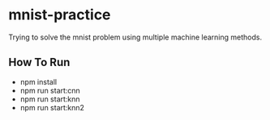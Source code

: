 # mnist-practice

Trying to solve the mnist problem using multiple machine learning methods.

## How To Run

* npm install
* npm run start:cnn
* npm run start:knn
* npm run start:knn2
